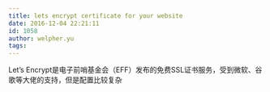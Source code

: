 ```yaml
---
title: lets encrypt certificate for your website
date: 2016-12-04 22:21:11
id: 1058
author: welpher.yu
tags:
---
```


Let’s Encrypt是电子前哨基金会（EFF）发布的免费SSL证书服务，受到微软、谷歌等大佬的支持，但是配置比较复杂
